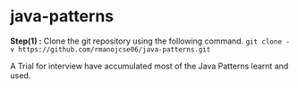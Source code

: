 # java-patterns

**Step(1) :** Clone the git repository using the following command.
`git clone -v https://github.com/rmanojcse06/java-patterns.git`



A Trial for interview have accumulated most of the Java Patterns learnt and used.
